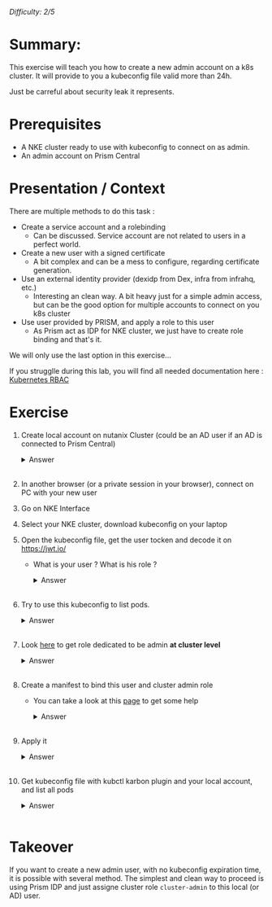 *Difficulty: 2/5*

# Summary:

This exercise will teach you how to create a new admin account on a k8s cluster. It will provide to you a kubeconfig file valid more than 24h.

Just be carreful about security leak it represents.

# Prerequisites
* A NKE cluster ready to use with kubeconfig to connect on as admin.
* An admin account on Prism Central

# Presentation / Context

There are multiple methods to do this task :
* Create a service account and a rolebinding 
    - Can be discussed. Service account are not related to users in a perfect world.
* Create a new user with a signed certificate
    - A bit complex and can be a mess to configure, regarding certificate generation.
* Use an external identity provider (dexidp from Dex, infra from infrahq, etc.)
    - Interesting an clean way. A bit heavy just for a simple admin access, but can be the good option for multiple accounts to connect on you k8s cluster
* Use user provided by PRISM, and apply a role to this user
    - As Prism act as IDP for NKE cluster, we just have to create role binding and that's it.

We will only use the last option in this exercise...

If you strugglle during this lab, you will find all needed documentation here : [Kubernetes RBAC](https://kubernetes.io/docs/reference/access-authn-authz/rbac/)

# Exercise
    
1. Create local account on nutanix Cluster (could be an AD user if an AD is connected to Prism Central)
    <details>
    <summary>Answer</summary>
    
    >1. Connect on PC with admin user
    >1. In the main menu, select `Admin Center`
    >1. In the lefs menu, select `IAM`
    >1. Click on tab `Settings > Local User Management`
    >1. Click on button `New User`
    >1. Fill form :
    >       * Username : `<initials>_user`
    >       * Completes first name, last name & email
    >       * Password : `nx2Tech123!`
    >1. Save the user
    >1. He should appear as simple viewer in the list
    </details><br>

1. In another browser (or a private session in your browser), connect on PC with your new user
1. Go on NKE Interface
1. Select your NKE cluster, download kubeconfig on your laptop
1. Open the kubeconfig file, get the user tocken and decode it on https://jwt.io/
    * What is your user ? What is his role ? 
        
        <details>
        <summary>Answer</summary>
        
        >You should see multiple information. Your user should be obviously `username:<initials>_user`
        </details><br>

1. Try to use this kubeconfig to list pods.

    <details>
    <summary>Answer</summary>
    
    > * Launch command `kubectl get pods --kubeconfig <path to your kubeconfig file> -A`
    > * You should see that your user does not have rights currently

    </details><br>

1. Look [here](https://kubernetes.io/docs/reference/access-authn-authz/rbac/#user-facing-roles) to get role dedicated to be admin **at cluster level**

    <details>
    <summary>Answer</summary>
    
    > * expected role is `cluster-admin`
    </details><br>

1. Create a manifest to bind this user and cluster admin role
    * You can take a look at this [page](https://kubernetes.io/docs/reference/access-authn-authz/rbac/#rolebinding-and-clusterrolebinding) to get some help

        <details>
        <summary>Answer</summary>

        >```yaml
        > apiVersion: rbac.authorization.k8s.io/v1
        > kind: ClusterRoleBinding
        > metadata:
        >   name: gl-user-admin
        > subjects:
        > - kind: User
        >   name: <initials>_user
        >   apiGroup: rbac.authorization.k8s.io
        > roleRef:
        >   kind: ClusterRole
        >   name: cluster-admin
        >   apiGroup: rbac.authorization.k8s.io
        >```

        </details><br>

1. Apply it

    <details>
    <summary>Answer</summary>
    
    > * Launch command `kubectl apply -f <your manifest>`
    </details><br>

1. Get kubeconfig file with kubctl karbon plugin and your local account, and list all pods

    <details>
    <summary>Answer</summary>
    
    > 1. Launch command `kubectl karbon login --server <PC address> --user <your new user> --insecure --force`
    > 1. Select your cluster and validate
    > 1. Launch command `kubectl get pods --kubeconfig <path to your kubeconfig file> -A`
    >    * You should see all cluster pods

    </details><br>


# Takeover

If you want to create a new admin user, with no kubeconfig expiration time, it is possible with several method. The simplest and clean way to proceed is using Prism IDP and just assigne cluster role `cluster-admin` to this local (or AD) user.